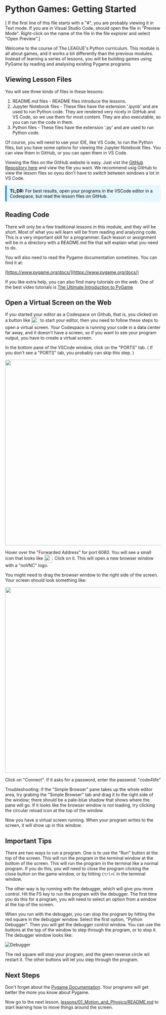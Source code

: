 # Python Games: Getting Started

[ If the first line of this file starts with a "#", you are probably viewing it
in Text mode. If you are in Visual Studio Code,  should open the file in "Preview
Mode". Right-click on the name of the file in the file explorer and select "Open
Preview".]

Welcome to the course of The LEAGUE's Python curriculum. This module is all about games, 
and it works a bit differently than the previous modules. Instead of learning a series of lessons, 
you will be building games using PyGame by reading and analysing existing Pygame programs. 

## Viewing Lesson Files

You will see three kinds of files in these lessons:

1. README.md files - README files introduce the lessons. 
2. Jupyter Notebook files - These files have the extension '.ipynb' and are used
   to run Python code. They are rendered very nicely in GitHub and VS Code, so
   we use them for most content. They are also executable, so you can run the
   code in them.
3. Python files - These files have the extension '.py' and are used to run Python
   code.

Of course, you will need to use your IDE, like VS Code, to run the Python files,
but you have some options for viewing the Jupyter Notebook files. You can view
them in GitHub, or you can open them in VS Code.

Viewing the files on the GitHub website is easy. Just vist the [GitHub Repository here](https://github.com/league-curriculum/Python-Games) 
and view the file you want. We recommend usig GitHub to view the lesson files so oyou don't
have to switch between windows a lot in VS Code. 

<div style="background-color: #e6f7ff; border-left: 5px solid #1890ff; color: black; padding: 10px; border-radius: 5px; margin: 10px 0;">
  <strong>TL;DR:</strong> For best results, open your programs in the VSCode editor in a Codespace, but read the lesson files on GitHub.
</div>

## Reading Code

There will only be a few traditional lessons in this module, and they will be
short. Most of what you will learn will be from reading and analyzing code. This
is a very important skill for a programmer. Each lesson or assignment will be in
a directory with a README.md file that will explain what you need to do.

You will also need to read the Pygame documentation sometimes. You can find it
at:

[https://www.pygame.org/docs/](https://www.pygame.org/docs/)

If you like extra help, you can also find many tutorials on the web. One of the
best video tutorials is [The Ultimate Introduction to PyGame](https://youtu.be/AY9MnQ4x3zk?si=HFtptJF9MVeq-hFO)


## Open a Virtual Screen on the Web

If you started your editor as a Codespace on Github, that is, you clicked
on a button like <img style="vertical-align:middle" src="https://images.jointheleague.org/vscode/create_codespace.png" height="25px" > 
to start your editor, then you need to follow these steps to open a virtual screen. 
Your Codespace is running your code in a data center far away, and it doesn't have a screen,
so if you want to see your program output, you have to create a virtual screen. 

In the bottom pane of the VSCode window, click on the "PORTS" tab. ( If you don't see a 
"PORTS" tab, you probably can skip this step. )

<center><img src="https://images.jointheleague.org/module-navigation/ports_pane.png" width="600px"></center>

Hover over the "Forwarded Address" for port 6080. You will see a small icon
that looks like  <img style="vertical-align:middle" src="https://images.jointheleague.org/vscode/browser_pane.png" height="25px" >. Click on it. This will
open a new browser window with a "noVNC" logo. 

You might need to drag the browser window to the right side of the screen. Your
screen should look something like:

<center><img src="https://images.jointheleague.org/module-navigation/browser_window.png" width="600px"></center>

Click on "Connect". If it asks for a password,  enter the passwod: "code4life"

Troubleshooting: if the "Simple Browser" pane takes up the whole editor area,
try grabing the  "Simple Browser" tab and drag it to the right side of the
window; there should be a pale-blue shadow that shows where the pane will go. If
it looks like the browser window is not loading, try clicking the circular
reload icon at the top of the window. 

Now you have a virtual screen running. When your program writes to the screen, it will show up in this window. 



## Important Tips

There are two ways to run a program. One is to use the  "Run" button at the top
of the screen. This will run the program in the terminal window at the bottom of
the screen. This will run the program in the terminal like a normal program. If
you do this, you will need to close the program clicking the close button on the
game window, or by hitting `Ctrl+C` in the terminal window.

The other way is by running with the debugger, which will give you more control.
Hit the F5 key to run the program with the debugger. The first time you do this
for a program, you will need to select an option from a window at the top of the
screen. 

When you run with the debugger, you can stop the program by hitting the red
square in the debugger window. Select the first option, "Python Debugger".  Then
you will get the debugger control window. You can use the buttons at the top of
the window to step through the program, or to stop it. The debugger window looks
like: 

![Debugger](https://images.jointheleague.org/vscode/debug_bar.png)

The red square will stop your program, and the green reverse circle wil restart
it. The other buttons will let you step through the program.

## Next Steps

Don't forget about the [Pygame Documentation](https://www.pygame.org/docs/index.html). Your programs will
get better the more you know about Pygame.

Now go to the next lesson, [lessons/01_Motion_and_Physics/README.md](../01_Motion_and_Physics/README.md) to start learning how to move things around the screen. 
